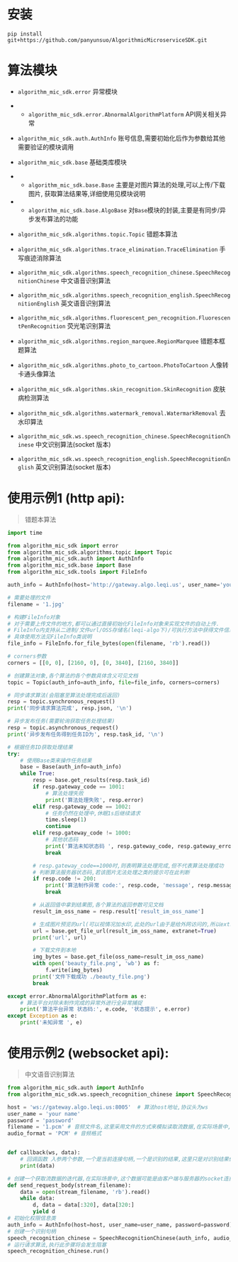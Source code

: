# 安装  
`pip install git+https://github.com/panyunsuo/AlgorithmicMicroserviceSDK.git`

# 算法模块

* `algorithm_mic_sdk.error` 异常模块  
* * `algorithm_mic_sdk.error.AbnormalAlgorithmPlatform` API网关相关异常  
* `algorithm_mic_sdk.auth.AuthInfo` 账号信息,需要初始化后作为参数给其他需要验证的模块调用  
* `algorithm_mic_sdk.base` 基础类库模块
* * `algorithm_mic_sdk.base.Base` 主要是对图片算法的处理,可以上传/下载图片, 获取算法结果等,详细使用见模块说明
* * `algorithm_mic_sdk.base.AlgoBase` 对`Base`模块的封装,主要是有同步/异步发布算法的功能

* `algorithm_mic_sdk.algorithms.topic.Topic` 错题本算法
* `algorithm_mic_sdk.algorithms.trace_elimination.TraceElimination` 手写痕迹消除算法
* `algorithm_mic_sdk.algorithms.speech_recognition_chinese.SpeechRecognitionChinese` 中文语音识别算法
* `algorithm_mic_sdk.algorithms.speech_recognition_english.SpeechRecognitionEnglish` 英文语音识别算法
* `algorithm_mic_sdk.algorithms.fluorescent_pen_recognition.FluorescentPenRecognition` 荧光笔识别算法
* `algorithm_mic_sdk.algorithms.region_marquee.RegionMarquee` 错题本框题算法
* `algorithm_mic_sdk.algorithms.photo_to_cartoon.PhotoToCartoon` 人像转卡通头像算法
* `algorithm_mic_sdk.algorithms.skin_recognition.SkinRecognition` 皮肤病检测算法
* `algorithm_mic_sdk.algorithms.watermark_removal.WatermarkRemoval` 去水印算法

* `algorithm_mic_sdk.ws.speech_recognition_chinese.SpeechRecognitionChinese` 中文识别算法(socket 版本)
* `algorithm_mic_sdk.ws.speech_recognition_english.SpeechRecognitionEnglish` 英文识别算法(socket 版本)


# 使用示例1 (http api): 
> 错题本算法

```python
import time

from algorithm_mic_sdk import error
from algorithm_mic_sdk.algorithms.topic import Topic
from algorithm_mic_sdk.auth import AuthInfo
from algorithm_mic_sdk.base import Base
from algorithm_mic_sdk.tools import FileInfo

auth_info = AuthInfo(host='http://gateway.algo.leqi.us', user_name='your name', password='your password')

# 需要处理的文件
filename = '1.jpg'

# 构建FileInfo对象
# 对于需要上传文件的地方,都可以通过直接初始化FileInfo对象来实现文件的自动上传.
# FileInfo内支持从二进制/文件url/OSS存储名(leqi-algo下)/可执行方法中获得文件信息
# 具体使用方法见FileInfo类说明
file_info = FileInfo.for_file_bytes(open(filename, 'rb').read())

# corners参数
corners = [[0, 0], [2160, 0], [0, 3840], [2160, 3840]]

# 创建算法对象,各个算法的各个参数具体含义可见文档
topic = Topic(auth_info=auth_info, file=file_info, corners=corners)

# 同步请求算法(会阻塞至算法处理完成后返回)
resp = topic.synchronous_request()
print('同步请求算法完成', resp.json, '\n')

# 异步发布任务(需要轮询获取任务处理结果)
resp = topic.asynchronous_request()
print('异步发布任务得到任务ID为', resp.task_id, '\n')

# 根据任务ID获取处理结果
try:
    # 使用Base类来操作任务结果
    base = Base(auth_info=auth_info)
    while True:
        resp = base.get_results(resp.task_id)
        if resp.gateway_code == 1001:
            # 算法处理失败
            print('算法处理失败', resp.error)
        elif resp.gateway_code == 1002:
            # 任务仍然在处理中,休眠1s后继续请求
            time.sleep(1)
            continue
        elif resp.gateway_code != 1000:
            # 其他状态码
            print('算法未知状态码 ', resp.gateway_code, resp.gateway_error)
            break

        # resp.gateway_code==1000时,则表明算法处理完成,但不代表算法处理成功
        # 判断算法服务器状态码,若该图片无法处理之类的提示可在此判断
        if resp.code != 200:
            print('算法制作异常 code:', resp.code, 'message', resp.message)
            break

        # 从返回值中拿到结果图,各个算法的返回参数可见文档
        result_im_oss_name = resp.result['result_im_oss_name']

        # 生成图片预览的url(可以视情况加水印,此处的url由于是给外网访问的,所以extranet参数要为True)
        url = base.get_file_url(result_im_oss_name, extranet=True)
        print('url', url)

        # 下载文件到本地
        img_bytes = base.get_file(oss_name=result_im_oss_name)
        with open('beauty_file.png', 'wb') as f:
            f.write(img_bytes)
        print('文件下载成功 ./beauty_file.png')
        break

except error.AbnormalAlgorithmPlatform as e:
    # 算法平台对除未制作完成的异常外进行全异常捕捉
    print('算法平台异常 状态码:', e.code, '状态提示', e.error)
except Exception as e:
    print('未知异常 ', e)
```

# 使用示例2 (websocket api):
> 中文语音识别算法

```python
from algorithm_mic_sdk.auth import AuthInfo
from algorithm_mic_sdk.ws.speech_recognition_chinese import SpeechRecognitionChinese

host = 'ws://gateway.algo.leqi.us:8005'  # 算法host地址,协议头为ws
user_name = 'your name'
password = 'password'
filename = '1.pcm' # 音频文件名,这里采用文件的方式来模拟读取流数据,在实际场景中,这个数据可能是由客户端与服务器的socket连接句柄中读取
audio_format = 'PCM' # 音频格式


def callback(ws, data):
    # 回调函数 入参两个参数,一个是当前连接句柄,一个是识别的结果,这里只是对识别结果做简单输出
    print(data)

# 创建一个获取流数据的迭代器,在实际场景中,这个数据可能是由客户端与服务器的socket连接句柄中读取
def send_request_body(stream_filename):
    data = open(stream_filename, 'rb').read()
    while data:
        d, data = data[:320], data[320:]
        yield d
# 初始化权限信息类
auth_info = AuthInfo(host=host, user_name=user_name, password=password)
# 创建一个识别句柄
speech_recognition_chinese = SpeechRecognitionChinese(auth_info, audio_format, send_request_body(filename), callback)
# 运行请求算法,执行此步骤将会发生阻塞
speech_recognition_chinese.run()
``` 